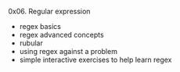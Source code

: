 0x06. Regular expression

- regex basics
- regex advanced concepts
- rubular
- using regex against a problem
- simple interactive exercises to help learn regex
